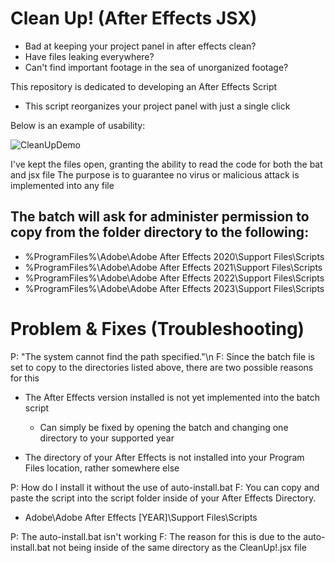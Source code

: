 # Clean Up! (After Effects JSX)

  - Bad at keeping your project panel in after effects clean?
  - Have files leaking everywhere?
  - Can't find important footage in the sea of unorganized footage?

This repository is dedicated to developing an After Effects Script
  - This script reorganizes your project panel with just a single click

Below is an example of usability:

![CleanUpDemo](https://user-images.githubusercontent.com/118658527/203237615-96aa0af5-778c-42cd-a0fd-91c6c2f4bcc5.gif)

I've kept the files open, granting the ability to read the code for both the bat and jsx file
The purpose is to guarantee no virus or malicious attack is implemented into any file

## The batch will ask for administer permission to copy from the folder directory to the following:
  - %ProgramFiles%\Adobe\Adobe After Effects 2020\Support Files\Scripts
  - %ProgramFiles%\Adobe\Adobe After Effects 2021\Support Files\Scripts
  - %ProgramFiles%\Adobe\Adobe After Effects 2022\Support Files\Scripts
  - %ProgramFiles%\Adobe\Adobe After Effects 2023\Support Files\Scripts

# Problem & Fixes (Troubleshooting)

P: "The system cannot find the path specified."\n
F: Since the batch file is set to copy to the directories listed above, there are two possible reasons for this
	
  - The After Effects version installed is not yet implemented into the batch script
    - Can simply be fixed by opening the batch and changing one directory to your supported year
	
  - The directory of your After Effects is not installed into your Program Files location, rather somewhere else

P: How do I install it without the use of auto-install.bat
F: You can copy and paste the script into the script folder inside of your After Effects Directory.
	
  - Adobe\Adobe After Effects [YEAR]\Support Files\Scripts

P: The auto-install.bat isn't working
F: The reason for this is due to the auto-install.bat not being inside of the same directory as the CleanUp!.jsx file

